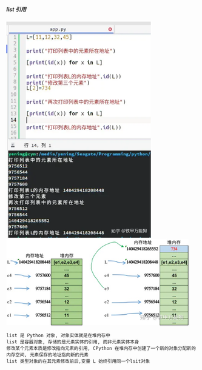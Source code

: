 ##### list 引用

<img src="./image/list 引用1.webp" alt="list 引用1" style="zoom:80%;" />

<img src=".\image\list 引用2.webp" alt="list 引用2" style="zoom:80%;" />

```
list 是 Python 对象, 对象实体就是在堆内存中
list 是容器对象, 存储的是元素实体的引用, 而非元素实体本身
修改某个元素本质是修改指向元素的引用, CPython 在堆内存中创建了一个新的对象分配新的内存空间, 元素保存的地址指向新的元素
list 类型对象的在其元素修改前后,变量 L 始终引用同一个lsit对象
```


